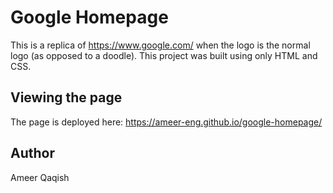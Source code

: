 # Google Homepage

This is a replica of https://www.google.com/ when the logo is the normal logo (as opposed to a doodle). This project was built using only HTML and CSS.

## Viewing the page

The page is deployed here: https://ameer-eng.github.io/google-homepage/

## Author

Ameer Qaqish
